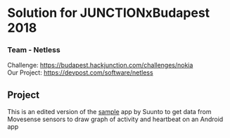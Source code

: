 Solution for **JUNCTIONxBudapest 2018**
============================================================
### Team - Netless

Challenge: https://budapest.hackjunction.com/challenges/nokia <br>
Our Project: https://devpost.com/software/netless

Project
-------
This is an edited version of the [sample](https://bitbucket.org/suunto/movesense-mobile-lib/src/30b767ba6329b5de05eb0eda960d5a935bc6aba3/android/samples/SensorSample/?at=master) app by Suunto to get data from Movesense sensors to draw graph of activity and heartbeat on an Android app

